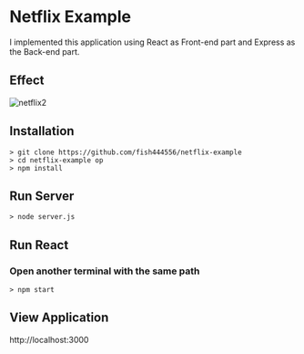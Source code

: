 # Netflix Example

I implemented this application using React as Front-end part and Express as the Back-end part.

## Effect
![netflix2](https://user-images.githubusercontent.com/19919389/36267541-21b59514-1242-11e8-814a-2a62f795a7b2.gif)


## Installation

```
> git clone https://github.com/fish444556/netflix-example
> cd netflix-example op
> npm install
```

## Run Server
```
> node server.js
```

## Run React
### Open another terminal with the same path
```
> npm start
```

## View Application
http://localhost:3000
